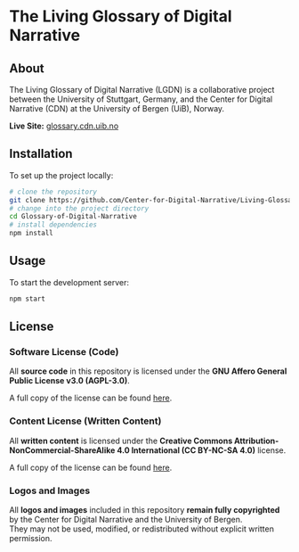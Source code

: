 # The Living Glossary of Digital Narrative

## About

The Living Glossary of Digital Narrative (LGDN) is a collaborative project between the University of Stuttgart, Germany, and the Center for Digital Narrative (CDN) at the University of Bergen (UiB), Norway.

**Live Site:** [glossary.cdn.uib.no](https://glossary.cdn.uib.no)


## Installation

To set up the project locally:

```sh
# clone the repository
git clone https://github.com/Center-for-Digital-Narrative/Living-Glossary-of-Digital-Narrative.git
# change into the project directory
cd Glossary-of-Digital-Narrative
# install dependencies
npm install
```

## Usage

To start the development server:
```sh
npm start
```

## License

### Software License (Code)
All **source code** in this repository is licensed under the **GNU Affero General Public License v3.0 (AGPL-3.0)**.

A full copy of the license can be found [here](https://www.gnu.org/licenses/agpl-3.0.html).

### Content License (Written Content)
All **written content** is licensed under the **Creative Commons Attribution-NonCommercial-ShareAlike 4.0 International (CC BY-NC-SA 4.0)** license.

A full copy of the license can be found [here](https://creativecommons.org/licenses/by-nc-sa/4.0/).

### Logos and Images
All **logos and images** included in this repository **remain fully copyrighted** by the Center for Digital Narrative and the University of Bergen.  
They may not be used, modified, or redistributed without explicit written permission.
